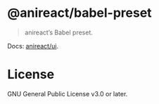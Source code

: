 # @anireact/babel-preset

> anireact’s Babel preset.

Docs: [anireact/ui].

# License

GNU General Public License v3.0 or later.

[anireact/ui]: https://github.com/anireact/ui/blob/master/README.md
